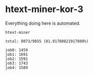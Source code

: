 # htext-miner-kor-3

Everything doing here is automated.

```
htext-miner

total: 8073/9855 (81.91780821917808%)

job0: 1459
job1: 1691
job2: 1591
job3: 1743
job4: 1589
```